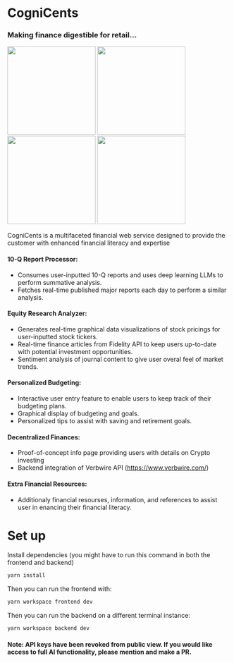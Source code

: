 # CogniCents 
### Making finance digestible for retail...

<p float="left">
  <img src="https://github.com/unapt/CogniCents/assets/64095665/abfc76bf-3d6a-48af-8f26-b028650739ad" width="200" />
  <img src="https://github.com/unapt/CogniCents/assets/64095665/78ada4dd-c584-4c9b-ac02-f31bde149d42" width="200" />
  <img src="https://github.com/unapt/CogniCents/assets/64095665/5628380e-a9a6-4f2a-9e7d-8014da1c0095" width="200" />
  <img src="https://github.com/unapt/CogniCents/assets/64095665/fd5c794c-6ade-4722-9458-268788958710" width="200" />
</p>


CogniCents is a multifaceted financial web service designed to provide the customer with enhanced financial literacy and expertise

#### 10-Q Report Processor: 
- Consumes user-inputted 10-Q reports and uses deep learning LLMs to perform summative analysis.
- Fetches real-time published major reports each day to perform a similar analysis.

#### Equity Research Analyzer:
- Generates real-time graphical data visualizations of stock pricings for user-inputted stock tickers.
- Real-time finance articles from Fidelity API to keep users up-to-date with potential investment opportunities.
- Sentiment analysis of journal content to give user overal feel of market trends.

#### Personalized Budgeting:
- Interactive user entry feature to enable users to keep track of their budgeting plans.
- Graphical display of budgeting and goals.
- Personalized tips to assist with saving and retirement goals.

#### Decentralized Finances:
- Proof-of-concept info page providing users with details on Crypto investing
- Backend integration of Verbwire API (https://www.verbwire.com/)

#### Extra Financial Resources:
- Additionaly financial resourses, information, and references to assist user in enancing their financial literacy.

# Set up

Install dependencies (you might have to run this command in both the frontend and backend)

```bash
yarn install
```

Then you can run the frontend with:

```bash
yarn workspace frontend dev
```

Then you can run the backend on a different terminal instance:

```bash
yarn workspace backend dev
```


#### Note: API keys have been revoked from public view. If you would like access to full AI functionality, please mention and make a PR.
